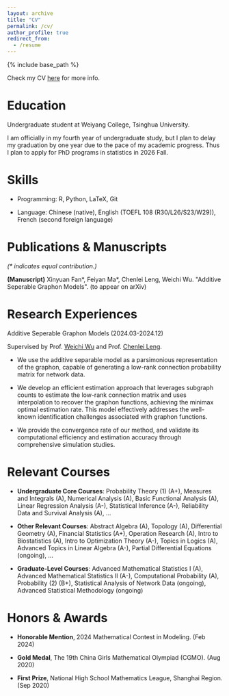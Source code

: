 ```yaml
---
layout: archive
title: "CV"
permalink: /cv/
author_profile: true
redirect_from:
  - /resume
---
```


{% include base_path %}

Check my CV [here](http://FayeeMa.github.io/files/CV_Feiyan_Ma.pdf) for more info.

# Education
Undergraduate student at Weiyang College, Tsinghua University.

I am officially in my fourth year of undergraduate study, but I plan to delay my graduation by one year due to the pace of my academic progress. Thus I plan to apply for PhD programs in statistics in 2026 Fall.


# Skills
- Programming:  R, Python, LaTeX, Git
  
- Language: Chinese (native), English (TOEFL 108 (R30/L26/S23/W29)), French (second foreign language)

# Publications & Manuscripts
*(\* indicates equal contribution.)*

**(Manuscript)** Xinyuan Fan\*, Feiyan Ma\*, Chenlei Leng, Weichi Wu. "Additive Seperable Graphon Models". (to appear on arXiv)

# Research Experiences

Additive Seperable Graphon Models (2024.03-2024.12)

Supervised by Prof. [Weichi Wu](https://www.stat.tsinghua.edu.cn/en/info/1023/1048.htm) and Prof. [Chenlei Leng](https://warwick.ac.uk/fac/sci/statistics/staff/academic-research/leng/).

- We use the additive separable model as a parsimonious representation of the graphon, capable of generating a low-rank connection probability matrix for network data. 

- We develop an efficient estimation approach that leverages subgraph counts to estimate the low-rank connection matrix and uses interpolation to recover the graphon functions, achieving the minimax optimal estimation rate. This model effectively addresses the well-known identification challenges associated with graphon functions. 
        
- We provide the convergence rate of our method, and validate its computational efficiency and estimation accuracy through comprehensive simulation studies.

# Relevant Courses

- **Undergraduate Core Courses**: Probability Theory (1) (A+), Measures and Integrals (A), Numerical Analysis (A), Basic Functional Analysis (A), Linear Regression Analysis (A-), Statistical Inference (A-), Reliability Data and Survival Analysis (A), ...

- **Other Relevant Courses**: Abstract Algebra (A), Topology (A), Differential Geometry (A), Financial Statistics (A+), Operation Research (A), Intro to Biostatistics (A),  Intro to Optimization Theory (A-), Topics in Logics (A), Advanced Topics in Linear Algebra (A-), Partial Differential Equations (ongoing), ...

- **Graduate-Level Courses**: Advanced Mathematical Statistics I (A), Advanced Mathematical Statistics II (A-), Computational Probability (A), Probability (2) (B+), Statistical Analysis of Network Data (ongoing), Advanced Statistical Methodology (ongoing)

# Honors & Awards

- **Honorable Mention**, 2024 Mathematical Contest in Modeling. (Feb 2024)

- **Gold Medal**, The 19th China Girls Mathematical Olympiad (CGMO). (Aug 2020)

- **First Prize**, National High School Mathematics League, Shanghai Region. (Sep 2020)
